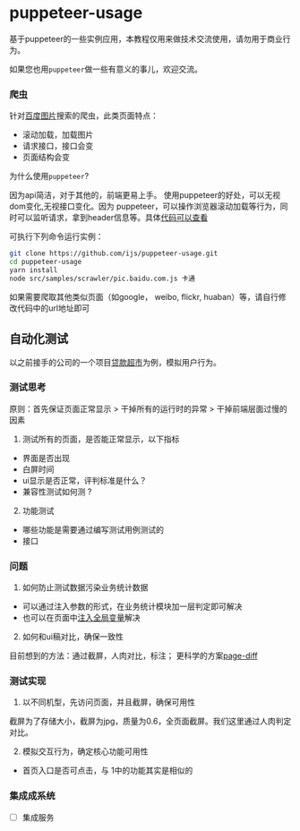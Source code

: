 # puppeteer-usage

基于puppeteer的一些实例应用，本教程仅用来做技术交流使用，请勿用于商业行为。

如果您也用`puppeteer`做一些有意义的事儿，欢迎交流。

### 爬虫

针对[百度图片](https://pic.baidu.com/)搜索的爬虫，此类页面特点：

- 滚动加载，加载图片
- 请求接口，接口会变
- 页面结构会变

为什么使用`puppeteer`?

因为api简洁，对于其他的，前端更易上手。
使用puppeteer的好处，可以无视dom变化,无视接口变化。因为 puppeteer，可以操作浏览器滚动加载等行为，同时可以监听请求，拿到header信息等。具体[代码可以查看](https://github.com/ijs/puppeteer-usage/blob/master/src/samples/scrawler/pic.baidu.com.js#L20-L27)

可执行下列命令运行实例：

```bash
git clone https://github.com/ijs/puppeteer-usage.git
cd puppeteer-usage
yarn install
node src/samples/scrawler/pic.baidu.com.js 卡通
```

如果需要爬取其他类似页面（如google， weibo, flickr, huaban）等，请自行修改代码中的url地址即可

## 自动化测试

以之前接手的公司的一个项目[贷款超市](http://i.houmifin.com/loan/index)为例，模拟用户行为。

### 测试思考

原则：首先保证页面正常显示 > 干掉所有的运行时的异常 > 干掉前端层面过慢的因素

1. 测试所有的页面，是否能正常显示，以下指标

- 界面是否出现
- 白屏时间
- ui显示是否正常，评判标准是什么？
- 兼容性测试如何测 ?

2. 功能测试

- 哪些功能是需要通过编写测试用例测试的
- 接口

### 问题

1. 如何防止测试数据污染业务统计数据

- 可以通过注入参数的形式，在业务统计模块加一层判定即可解决
- 也可以在页面中[注入全局变量](https://github.com/GoogleChrome/puppeteer/blob/master/examples/detect-sniff.js)解决

2. 如何和ui稿对比，确保一致性

目前想到的方法：通过截屏，人肉对比，标注； 更科学的方案[page-diff](https://github.com/fouber/page-diff)

### 测试实现

1. 以不同机型，先访问页面，并且截屏，确保可用性

截屏为了存储大小，截屏为jpg，质量为0.6，全页面截屏。我们这里通过人肉判定对比。

2. 模拟交互行为，确定核心功能可用性

- 首页入口是否可点击，与 1中的功能其实是相似的

### 集成成系统

- [ ] 集成服务
